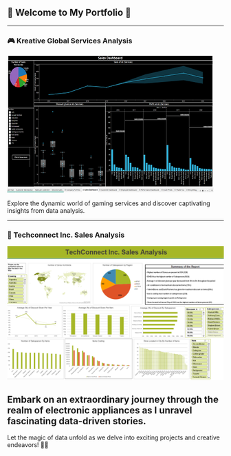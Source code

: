 ## 🌟 Welcome to My Portfolio 🌟

---

### 🎮 Kreative Global Services Analysis 

[![Kreative Global Services Thumbnail](images/CGS/Thumbnail1.png)](/Pages/KGS_analysis)

Explore the dynamic world of gaming services and discover captivating insights from data analysis.

---

### 💼 Techconnect Inc. Sales Analysis

[![Techconnect Inc. Sales Analysis Thumbnail](images/TCS/Techconnect_thumbnail.png)](/Pages/Techconnect_sales_Analyst)

Embark on an extraordinary journey through the realm of electronic appliances as I unravel fascinating data-driven stories.
---

Let the magic of data unfold as we delve into exciting projects and creative endeavors! 🚀🌌
